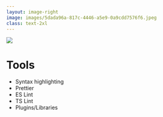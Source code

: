 ```yaml
---
layout: image-right
image: images/5dada96a-817c-4446-a5e9-0a9cdd7576f6.jpeg
class: text-2xl
---
```

<img src="/images/bar-03.png" class="absolute top-0 left-0" />

# Tools

- Syntax highlighting
- Prettier
- ES Lint
- TS Lint
- Plugins/Libraries